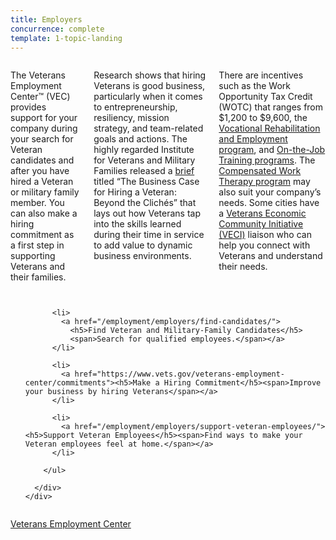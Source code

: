 ```yaml
---
title: Employers
concurrence: complete
template: 1-topic-landing
---
```


<div class="main" role="main" markdown="0">

<div class="section one" markdown="0">
<div class="primary" markdown="0">
<div class="row" markdown="0">
<div class="small-12 columns" markdown="1">

The Veterans Employment Center™ (VEC) provides support for your company during your search for Veteran candidates and after you have hired a Veteran or military family member. You can also make a hiring commitment as a first step in supporting Veterans and their families.

Research shows that hiring Veterans is good business, particularly when it comes to entrepreneurship, resiliency, mission strategy, and team-related goals and actions. The highly regarded Institute for Veterans and Military Families released a [brief](http://vets.syr.edu/wp-content/uploads/2014/07/TheBusinessCase7.14.pdf) titled “The Business Case for Hiring a Veteran: Beyond the Clichés” that lays out how Veterans tap into the skills learned during their time in service to add value to dynamic business environments. 

There are incentives such as the Work Opportunity Tax Credit (WOTC) that ranges from $1,200 to $9,600, the [Vocational Rehabilitation and Employment program](/_dummy-placeholder.html), and [On-the-Job Training programs](/_dummy-placeholder.html). The [Compensated Work Therapy program](/_dummy-placeholder.html) may also suit your company’s needs.  Some cities have a [Veterans Economic Community Initiative (VECI)](/_dummy-placeholder.html) liaison who can help you connect with Veterans and understand their needs. 

</div>
</div>
</div>

  <div class="navigation">
    <div class="row">
      <div class="small-12 columns">
        <ul class="small-block-grid-1 medium-block-grid-3 cards small">

          <li>
            <a href="/employment/employers/find-candidates/">
              <h5>Find Veteran and Military-Family Candidates</h5>
              <span>Search for qualified employees.</span></a>
          </li>

          <li>
            <a href="https://www.vets.gov/veterans-employment-center/commitments"><h5>Make a Hiring Commitment</h5><span>Improve your business by hiring Veterans</span></a>
          </li>

          <li>
            <a href="/employment/employers/support-veteran-employees/"><h5>Support Veteran Employees</h5><span>Find ways to make your Veteran employees feel at home.</span></a>
          </li>  

        </ul>

      </div>
    </div>  
  </div>

</div>
</div>

<div class="action-bar">
  <div class="row">
    <div class="small-12 columns">
      <a class="usa-button-primary" href="https://www.vets.gov/veterans-employment-center/">Veterans Employment Center</a>
    </div>
  </div>
</div>
